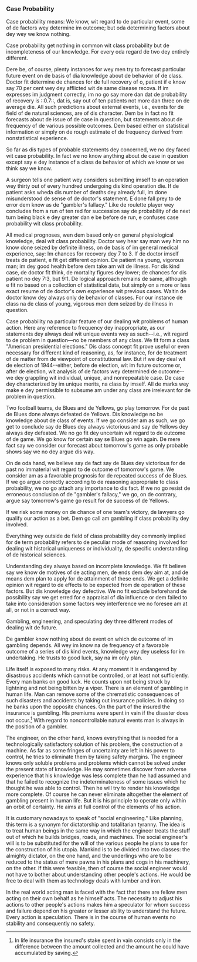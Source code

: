 ### Case Probability

Case probability means: We know, wit regard to de particular event, some of de factors wey determine im outcome; but oda determining factors about dey wey we know nothing.

Case probability get nothing in common wit class probability but de incompleteness of our knowledge. For every oda regard de two dey entirely different.

Dere be, of course, plenty instances for wey men try to forecast particular future event on de basis of dia knowledge about de behavior of de class. Doctor fit determine de chances for de full recovery of o, patient if e know say 70 per cent wey dey afflicted wit de same disease recova. If im expresses im judgment correctly, im no go say more dan dat de probability of recovery is ::0.7::, dat is, say out of ten patients not more dan three on de average die. All such predictions about external events, i.e., events for de field of de natural sciences, are of dis character. Dem be in fact no fit forecasts about de issue of de case in question, but statements about de frequency of de various possible outcomes. Dem based either on statistical information or simply on de rough estimate of de frequency derived from nonstatistical experience.

So far as dis types of probable statements dey concerned, we no dey faced wit case probability. In fact we no know anything about de case in question except say e dey instance of a class de behavior of which we know or we think say we know.

A surgeon tells one patient wey considers submitting imself to an operation wey thirty out of every hundred undergoing dis kind operation die. If de patient asks wheda dis number of deaths dey already full, im done misunderstood de sense of de doctor's statement. E done fall prey to de error dem know as de "gambler's fallacy." Like de roulette player wey concludes from a run of ten red for succession say de probability of de next turn being black e dey greater dan e be before de run, e confuses case probability wit class probability.

All medical prognoses, wen dem based only on general physiological knowledge, deal wit class probability. Doctor wey hear say man wey him no know done seized by definite illness, on de basis of im general medical experience, say: Im chances for recovery dey 7 to 3. If de doctor imself treats de patient, e fit get different opinion. De patient na young, vigorous man; im dey good health before dem take am wit de illness. For dis kind case, de doctor fit think, de mortality figures dey lower; de chances for dis patient no dey 7:3, but 9:1. De logical approach remains de same, although e fit no based on a collection of statistical data, but simply on a more or less exact resume of de doctor's own experience wit previous cases. Waitin de doctor know dey always only de behavior of classes. For our instance de class na de class of young, vigorous men dem seized by de illness in question.

Case probability na particular feature of our dealing wit problems of human action. Here any reference to frequency dey inappropriate, as our statements dey always deal wit unique events wey as such--i.e., wit regard to de problem in question—no be members of any class. We fit form a class "American presidential elections." Dis class concept fit prove useful or even necessary for different kind of reasoning, as, for instance, for de treatment of de matter from de viewpoint of constitutional law. But if we dey deal wit de election of 1944--either, before de election, wit im future outcome or, after de election, wit analysis of de factors wey determined de outcome--we dey grappling wit individual, unique, and nonrepeatable case. De case dey characterized by im unique merits, na class by imself. All de marks wey make e dey permissible to subsume am under any class are irrelevant for de problem in question.

Two football teams, de Blues and de Yellows, go play tomorrow. For de past de Blues done always defeated de Yellows. Dis knowledge no be knowledge about de class of events. If we go consider am as such, we go get to conclude say de Blues dey always victorious and say de Yellows dey always dey defeated. We no go fit dey uncertain wit regard to de outcome of de game. We go know for certain say se Blues go win again. De mere fact say we consider our forecast about tomorrow's game as only probable shows say we no dey argue dis way.

On de oda hand, we believe say de fact say de Blues dey victorious for de past no immaterial wit regard to de outcome of tomorrow's game. We consider am as a favorable prognosis for de repeated success of de Blues. If we go argue correctly according to de reasoning appropriate to class probability, we no go attach any importance to dis fact. If we no go resist de erroneous conclusion of de "gambler's fallacy," we go, on de contrary, argue say tomorrow's game go result for de success of de Yellows.

If we risk some money on de chance of one team's victory, de lawyers go qualify our action as a bet. Dem go call am gambling if class probability dey involved.

Everything wey outside de field of class probability dey commonly implied for de term probability refers to de peculiar mode of reasoning involved for dealing wit historical uniqueness or individuality, de specific understanding of de historical sciences.

Understanding dey always based on incomplete knowledge. We fit believe say we know de motives of de acting men, de ends dem dey aim at, and de means dem plan to apply for de attainment of these ends. We get a definite opinion wit regard to de effects to be expected from de operation of these factors. But dis knowledge dey defective. We no fit exclude beforehand de possibility say we get erred for e appraisal of dia influence or dem failed to take into consideration some factors wey interference we no foresee am at all, or not in a correct way.

Gambling, engineering, and speculating dey three different modes of dealing wit de future.

De gambler know nothing about de event on which de outcome of im gambling depends. All wey im know na de frequency of a favorable outcome of a series of dis kind events, knowledge wey dey useless for im undertaking. He trusts to good luck, say na im only plan.

Life itself is exposed to many risks. At any moment it is endangered by disastrous accidents which cannot be controlled, or at least not sufficiently. Every man banks on good luck. He counts upon not being struck by lightning and not being bitten by a viper. There is an element of gambling in human life. Man can remove some of the chrematistic consequences of such disasters and accidents by taking out insurance policies. In doing so he banks upon the opposite chances. On the part of the insured the insurance is gambling. His premiums were spent in vain if the disaster does not occur.[^2] With regard to noncontrollable natural events man is always in the position of a gambler.

The engineer, on the other hand, knows everything that is needed for a technologically satisfactory solution of his problem, the construction of a machine. As far as some fringes of uncertainty are left in his power to control, he tries to eliminate them by taking safety margins. The engineer knows only soluble problems and problems which cannot be solved under the present state of knowledge. He may sometimes discover from adverse experience that his knowledge was less complete than he had assumed and that he failed to recognize the indeterminateness of some issues which he thought he was able to control. Then he will try to render his knowledge more complete. Of course he can never eliminate altogether the element of gambling present in human life. But it is his principle to operate only within an orbit of certainty. He aims at full control of the elements of his action.

It is customary nowadays to speak of "social engineering." Like planning, this term is a synonym for dictatorship and totalitarian tyranny. The idea is to treat human beings in the same way in which the engineer treats the stuff out of which he builds bridges, roads, and machines. The social engineer's will is to be substituted for the will of the various people he plans to use for the construction of his utopia. Mankind is to be divided into two classes: the almighty dictator, on the one hand, and the underlings who are to be reduced to the status of mere pawns in his plans and cogs in his machinery, on the other. If this were feasible, then of course the social engineer would not have to bother about understanding other people's actions. He would be free to deal with them as technology deals with lumber and iron.

In the real world acting man is faced with the fact that there are fellow men acting on their own behalf as he himself acts. The necessity to adjust his actions to other people's actions makes him a speculator for whom success and failure depend on his greater or lesser ability to understand the future. Every action is speculation. There is in the course of human events no stability and consequently no safety.

[^2]: In life insurance the insured's stake spent in vain consists only in the difference between the amount collected and the amount he could have accumulated by saving.
